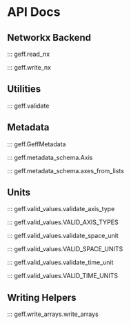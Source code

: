 # API Docs

## Networkx Backend

::: geff.read_nx

::: geff.write_nx

## Utilities

::: geff.validate

## Metadata

::: geff.GeffMetadata

::: geff.metadata_schema.Axis

::: geff.metadata_schema.axes_from_lists

## Units

::: geff.valid_values.validate_axis_type

::: geff.valid_values.VALID_AXIS_TYPES

::: geff.valid_values.validate_space_unit

::: geff.valid_values.VALID_SPACE_UNITS

::: geff.valid_values.validate_time_unit

::: geff.valid_values.VALID_TIME_UNITS

## Writing Helpers

::: geff.write_arrays.write_arrays
